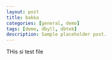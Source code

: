 ```yaml
---
layout: post
title: bakka
categories: [general, demo]
tags: [demo, dbyll, dbtek]
description: Sample placeholder post.
---
```


THis si test file

